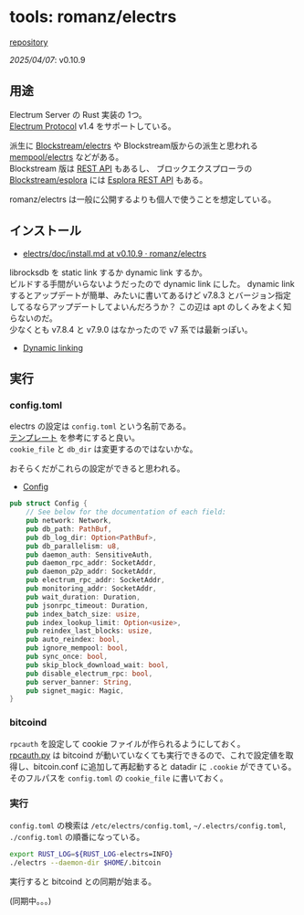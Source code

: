 # tools: romanz/electrs

[repository](https://github.com/romanz/electrs)

_2025/04/07_: v0.10.9

## 用途

Electrum Server の Rust 実装の 1つ。  
[Electrum Protocol](https://electrumx.readthedocs.io/en/latest/protocol.html) v1.4 をサポートしている。

派生に [Blockstream/electrs](https://github.com/Blockstream/electrs) や Blockstream版からの派生と思われる [mempool/electrs](https://github.com/mempool/electrs) などがある。  
Blockstream 版は [REST API](https://github.com/Blockstream/electrs?tab=readme-ov-file#notable-changes-from-electrs) もあるし、
ブロックエクスプローラの [Blockstream/esplora](https://github.com/Blockstream/esplora) には [Esplora REST API](https://github.com/Blockstream/esplora/blob/master/API.md) もある。

romanz/electrs は一般に公開するよりも個人で使うことを想定している。

## インストール

* [electrs/doc/install.md at v0.10.9 · romanz/electrs](https://github.com/romanz/electrs/blob/v0.10.9/doc/install.md)

librocksdb を static link するか dynamic link するか。  
ビルドする手間がいらないようだったので dynamic link にした。
dynamic link するとアップデートが簡単、みたいに書いてあるけど v7.8.3 とバージョン指定してるならアップデートしてよいんだろうか？ 
この辺は apt のしくみをよく知らないのだ。  
少なくとも v7.8.4 と v7.9.0 はなかったので v7 系では最新っぽい。

* [Dynamic linking](https://github.com/romanz/electrs/blob/v0.10.9/doc/install.md#dynamic-linking)

## 実行

### config.toml

electrs の設定は `config.toml` という名前である。  
[テンプレート](https://github.com/romanz/electrs/blob/v0.10.9/doc/config_example.toml) を参考にすると良い。  
`cookie_file` と `db_dir` は変更するのではないかな。

おそらくだがこれらの設定ができると思われる。

* [Config](https://github.com/romanz/electrs/blob/v0.10.9/src/config.rs#L125-L148)

```rust
pub struct Config {
    // See below for the documentation of each field:
    pub network: Network,
    pub db_path: PathBuf,
    pub db_log_dir: Option<PathBuf>,
    pub db_parallelism: u8,
    pub daemon_auth: SensitiveAuth,
    pub daemon_rpc_addr: SocketAddr,
    pub daemon_p2p_addr: SocketAddr,
    pub electrum_rpc_addr: SocketAddr,
    pub monitoring_addr: SocketAddr,
    pub wait_duration: Duration,
    pub jsonrpc_timeout: Duration,
    pub index_batch_size: usize,
    pub index_lookup_limit: Option<usize>,
    pub reindex_last_blocks: usize,
    pub auto_reindex: bool,
    pub ignore_mempool: bool,
    pub sync_once: bool,
    pub skip_block_download_wait: bool,
    pub disable_electrum_rpc: bool,
    pub server_banner: String,
    pub signet_magic: Magic,
}
```

### bitcoind

`rpcauth` を設定して cookie ファイルが作られるようにしておく。  
[rpcauth.py](https://github.com/bitcoin/bitcoin/tree/master/share/rpcauth) は bitcoind が動いていなくても実行できるので、これで設定値を取得し、bitcoin.conf に追加して再起動すると datadir に `.cookie` ができている。  
そのフルパスを `config.toml` の `cookie_file` に書いておく。

### 実行

`config.toml` の検索は `/etc/electrs/config.toml`, `~/.electrs/config.toml`, `./config.toml` の順番になっている。

```bash
export RUST_LOG=${RUST_LOG-electrs=INFO}
./electrs --daemon-dir $HOME/.bitcoin
```

実行すると bitcoind との同期が始まる。  

(同期中。。。)
